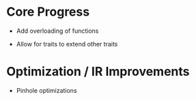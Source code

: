 # Core Progress

- Add overloading of functions

- Allow for traits to extend other traits



# Optimization / IR Improvements

- Pinhole optimizations
